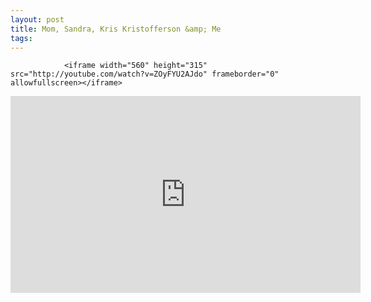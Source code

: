 ```yaml
---
layout: post
title: Mom, Sandra, Kris Kristofferson &amp; Me
tags:
---
```



                <iframe width="560" height="315" src="http://youtube.com/watch?v=ZOyFYU2AJdo" frameborder="0" allowfullscreen></iframe>
<iframe width="560" height="315" src="http://youtube.com/watch?v=dIR0Jjs8rfk" frameborder="0" allowfullscreen></iframe>
